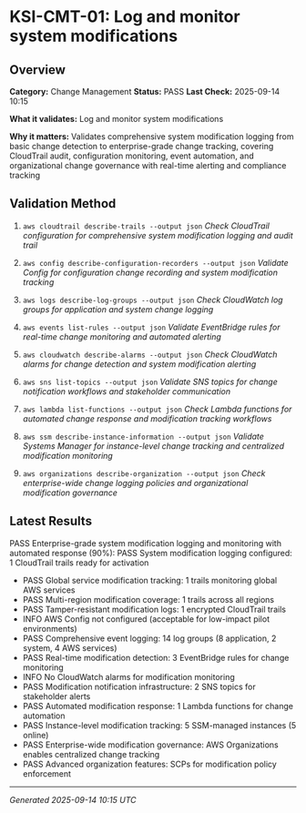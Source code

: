 # KSI-CMT-01: Log and monitor system modifications

## Overview

**Category:** Change Management
**Status:** PASS
**Last Check:** 2025-09-14 10:15

**What it validates:** Log and monitor system modifications

**Why it matters:** Validates comprehensive system modification logging from basic change detection to enterprise-grade change tracking, covering CloudTrail audit, configuration monitoring, event automation, and organizational change governance with real-time alerting and compliance tracking

## Validation Method

1. `aws cloudtrail describe-trails --output json`
   *Check CloudTrail configuration for comprehensive system modification logging and audit trail*

2. `aws config describe-configuration-recorders --output json`
   *Validate Config for configuration change recording and system modification tracking*

3. `aws logs describe-log-groups --output json`
   *Check CloudWatch log groups for application and system change logging*

4. `aws events list-rules --output json`
   *Validate EventBridge rules for real-time change monitoring and automated alerting*

5. `aws cloudwatch describe-alarms --output json`
   *Check CloudWatch alarms for change detection and system modification alerting*

6. `aws sns list-topics --output json`
   *Validate SNS topics for change notification workflows and stakeholder communication*

7. `aws lambda list-functions --output json`
   *Check Lambda functions for automated change response and modification tracking workflows*

8. `aws ssm describe-instance-information --output json`
   *Validate Systems Manager for instance-level change tracking and centralized modification monitoring*

9. `aws organizations describe-organization --output json`
   *Check enterprise-wide change logging policies and organizational modification governance*

## Latest Results

PASS Enterprise-grade system modification logging and monitoring with automated response (90%): PASS System modification logging configured: 1 CloudTrail trails ready for activation
- PASS Global service modification tracking: 1 trails monitoring global AWS services
- PASS Multi-region modification coverage: 1 trails across all regions
- PASS Tamper-resistant modification logs: 1 encrypted CloudTrail trails
- INFO AWS Config not configured (acceptable for low-impact pilot environments)
- PASS Comprehensive event logging: 14 log groups (8 application, 2 system, 4 AWS services)
- PASS Real-time modification detection: 3 EventBridge rules for change monitoring
- INFO No CloudWatch alarms for modification monitoring
- PASS Modification notification infrastructure: 2 SNS topics for stakeholder alerts
- PASS Automated modification response: 1 Lambda functions for change automation
- PASS Instance-level modification tracking: 5 SSM-managed instances (5 online)
- PASS Enterprise-wide modification governance: AWS Organizations enables centralized change tracking
- PASS Advanced organization features: SCPs for modification policy enforcement

---
*Generated 2025-09-14 10:15 UTC*